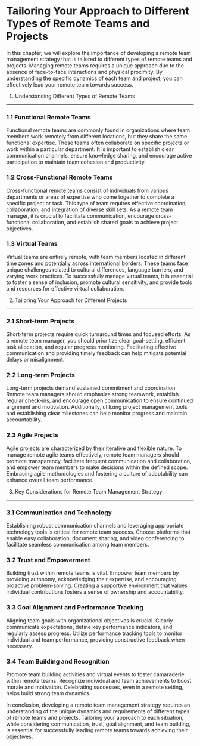 Tailoring Your Approach to Different Types of Remote Teams and Projects
================================================================================================================================

In this chapter, we will explore the importance of developing a remote team management strategy that is tailored to different types of remote teams and projects. Managing remote teams requires a unique approach due to the absence of face-to-face interactions and physical proximity. By understanding the specific dynamics of each team and project, you can effectively lead your remote team towards success.

1. Understanding Different Types of Remote Teams
------------------------------------------------

### 1.1 Functional Remote Teams

Functional remote teams are commonly found in organizations where team members work remotely from different locations, but they share the same functional expertise. These teams often collaborate on specific projects or work within a particular department. It is important to establish clear communication channels, ensure knowledge sharing, and encourage active participation to maintain team cohesion and productivity.

### 1.2 Cross-Functional Remote Teams

Cross-functional remote teams consist of individuals from various departments or areas of expertise who come together to complete a specific project or task. This type of team requires effective coordination, collaboration, and integration of diverse skill sets. As a remote team manager, it is crucial to facilitate communication, encourage cross-functional collaboration, and establish shared goals to achieve project objectives.

### 1.3 Virtual Teams

Virtual teams are entirely remote, with team members located in different time zones and potentially across international borders. These teams face unique challenges related to cultural differences, language barriers, and varying work practices. To successfully manage virtual teams, it is essential to foster a sense of inclusion, promote cultural sensitivity, and provide tools and resources for effective virtual collaboration.

2. Tailoring Your Approach for Different Projects
-------------------------------------------------

### 2.1 Short-term Projects

Short-term projects require quick turnaround times and focused efforts. As a remote team manager, you should prioritize clear goal-setting, efficient task allocation, and regular progress monitoring. Facilitating effective communication and providing timely feedback can help mitigate potential delays or misalignment.

### 2.2 Long-term Projects

Long-term projects demand sustained commitment and coordination. Remote team managers should emphasize strong teamwork, establish regular check-ins, and encourage open communication to ensure continued alignment and motivation. Additionally, utilizing project management tools and establishing clear milestones can help monitor progress and maintain accountability.

### 2.3 Agile Projects

Agile projects are characterized by their iterative and flexible nature. To manage remote agile teams effectively, remote team managers should promote transparency, facilitate frequent communication and collaboration, and empower team members to make decisions within the defined scope. Embracing agile methodologies and fostering a culture of adaptability can enhance overall team performance.

3. Key Considerations for Remote Team Management Strategy
---------------------------------------------------------

### 3.1 Communication and Technology

Establishing robust communication channels and leveraging appropriate technology tools is critical for remote team success. Choose platforms that enable easy collaboration, document sharing, and video conferencing to facilitate seamless communication among team members.

### 3.2 Trust and Empowerment

Building trust within remote teams is vital. Empower team members by providing autonomy, acknowledging their expertise, and encouraging proactive problem-solving. Creating a supportive environment that values individual contributions fosters a sense of ownership and accountability.

### 3.3 Goal Alignment and Performance Tracking

Aligning team goals with organizational objectives is crucial. Clearly communicate expectations, define key performance indicators, and regularly assess progress. Utilize performance tracking tools to monitor individual and team performance, providing constructive feedback when necessary.

### 3.4 Team Building and Recognition

Promote team building activities and virtual events to foster camaraderie within remote teams. Recognize individual and team achievements to boost morale and motivation. Celebrating successes, even in a remote setting, helps build strong team dynamics.

In conclusion, developing a remote team management strategy requires an understanding of the unique dynamics and requirements of different types of remote teams and projects. Tailoring your approach to each situation, while considering communication, trust, goal alignment, and team building, is essential for successfully leading remote teams towards achieving their objectives.
